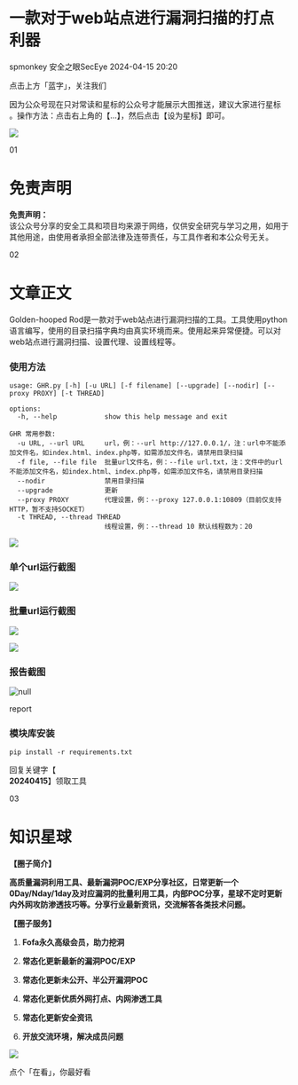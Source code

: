 #  一款对于web站点进行漏洞扫描的打点利器   
spmonkey  安全之眼SecEye   2024-04-15 20:20  
  
点击上方「蓝字」，关注我们  
  
因为公众号现在只对常读和星标的公众号才能展示大图推送，建议大家进行星标  
。操作方法：点击右上角的【...】，然后点击【设为星标】即可。  
  
![](https://mmbiz.qpic.cn/sz_mmbiz_png/FUKJN1fH76k4fD8m0rkPrAict2lkdiaUHasZshA7Yibv0OpnNzpPKLRbGBC8ib7Fngn81sYBPpOaObsyU2iceZ4XPicQ/640?wx_fmt=png&from=appmsg "")  
  
  
01  
  
# 免责声明  
  
  
**免责声明：**  
该公众号分享的安全工具和项目均来源于网络，仅供安全研究与学习之用，如用于其他用途，由使用者承担全部法律及连带责任，与工具作者和本公众号无关。  
  
  
02  
  
# 文章正文  
  
  
Golden-hooped Rod是一款对于web站点进行漏洞扫描的工具。工具使用python语言编写，使用的目录扫描字典均由真实环境而来。使用起来异常便捷。可以对web站点进行漏洞扫描、设置代理、设置线程等。  
### 使用方法  
```
usage: GHR.py [-h] [-u URL] [-f filename] [--upgrade] [--nodir] [--proxy PROXY] [-t THREAD]

options:
  -h, --help            show this help message and exit

GHR 常用参数:
  -u URL, --url URL     url，例：--url http://127.0.0.1/，注：url中不能添加文件名，如index.html、index.php等，如需添加文件名，请禁用目录扫描
  -f file, --file file  批量url文件名，例：--file url.txt，注：文件中的url不能添加文件名，如index.html、index.php等，如需添加文件名，请禁用目录扫描
  --nodir               禁用目录扫描
  --upgrade             更新
  --proxy PROXY         代理设置，例：--proxy 127.0.0.1:10809（目前仅支持HTTP，暂不支持SOCKET）
  -t THREAD, --thread THREAD
                        线程设置，例：--thread 10 默认线程数为：20

```  
  
  
![](https://mmbiz.qpic.cn/sz_mmbiz_png/FUKJN1fH76lfTt7cIt4uicOcvraSbm2HunJCNxJpbWzThY5KkvGtpNDpvNGKBPQW3SaUbVXA0VXrdteEpg1KtDw/640?wx_fmt=png&from=appmsg "")  
  
### 单个url运行截图  
  
![](https://mmbiz.qpic.cn/sz_mmbiz_png/FUKJN1fH76lfTt7cIt4uicOcvraSbm2Hu1djcHB5AVwibqicQBIBntwG9HFyB3j1hBgRx87MaBDUA6GO6UwZew7Ww/640?wx_fmt=png&from=appmsg "")  
### 批量url运行截图  
  
![](https://mmbiz.qpic.cn/sz_mmbiz_png/FUKJN1fH76lfTt7cIt4uicOcvraSbm2HuG0eSPOnSKQPfIJexBSYyh0u2V2qRDtfMvMn15TOhRf2QdkHsBZJgWw/640?wx_fmt=png&from=appmsg "")  
  
  
![](https://mmbiz.qpic.cn/sz_mmbiz_png/FUKJN1fH76lfTt7cIt4uicOcvraSbm2HuBE17QYiczSDjnqz6YQIsRgyfLadt0DyZbGjggfaGq1NXqbTq35lYTOw/640?wx_fmt=png&from=appmsg "")  
  
### 报告截图  
  
![](https://mmbiz.qpic.cn/sz_mmbiz_png/FUKJN1fH76lfTt7cIt4uicOcvraSbm2Hu3bOVddNmvBImvLuQmuSJwKficpUiaMIMtFib2UMo22W3xBowAD6Tcv88A/640?wx_fmt=png&from=appmsg "null")  
  
report  
### 模块库安装  
```
pip install -r requirements.txt
```  
  
回复关键字【  
**20240415**】领取工具  
  
  
03  
  
# 知识星球  
  
  
**【圈子简介】**  
  
**高质量漏洞利用工具、最新漏洞POC/EXP分享社区，日常更新一个0Day/Nday/1day及对应漏洞的批量利用工具，内部POC分享，星球不定时更新内外网攻防渗透技巧等。分享行业最新资讯，交流解答各类技术问题。**  
  
**【圈子服务】**  
1. **Fofa永久高级会员，助力挖洞**  
  
1. **常态化更新最新的漏洞POC/EXP**  
  
1. **常态化更新未公开、半公开漏洞POC**  
  
1. **常态化更新优质外网打点、内网渗透工具**  
  
1. **常态化更新安全资讯**  
  
1. **开放交流环境，解决成员问题**  
  
![](https://mmbiz.qpic.cn/sz_mmbiz_png/FUKJN1fH76kefyoAP2kELVOnW1PJe79111sSF8J3BGRaglm4y5icey31Z8gU90M9Z9KVibXSjn3YAfLnYUhhmr4g/640?wx_fmt=png&from=appmsg "")  
  
  
点个「在看」，你最好看  
  
  
